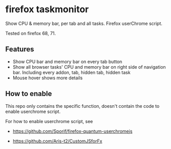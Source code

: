# firefox taskmonitor
Show CPU &amp; memory bar, per tab and all tasks. Firefox userChrome script.

Tested on firefox 68, 71.

## Features

- Show CPU bar and memory bar on every tab button
- Show all browser tasks' CPU and memory bar on right side of navigation bar. Including every addon, tab, hidden tab, hidden task
- Mouse hover shows more details

## How to enable

This repo only contains the specific function, doesn't contain the code to enable userchrome script.

For how to enable userchrome script, see 

- https://github.com/Sporif/firefox-quantum-userchromejs

- https://github.com/Aris-t2/CustomJSforFx


